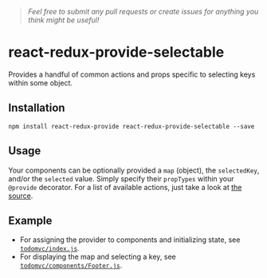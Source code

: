 > *Feel free to submit any pull requests or create issues for anything you think might be useful!*

# react-redux-provide-selectable
Provides a handful of common actions and props specific to selecting keys within some object.

## Installation
```
npm install react-redux-provide react-redux-provide-selectable --save
```

## Usage
Your components can be optionally provided a `map` (object), the `selectedKey`, and/or the `selected` value.  Simply specify their `propTypes` within your `@provide` decorator.  For a list of available actions, just take a look at [the source](https://github.com/loggur/react-redux-provide-selectable/blob/master/src/selectable.js).

## Example
- For assigning the provider to components and initializing state, see [`todomvc/index.js`](https://github.com/loggur/react-redux-provide/blob/master/examples/todomvc/index.js#L7).
- For displaying the map and selecting a key, see [`todomvc/components/Footer.js`](https://github.com/loggur/react-redux-provide/blob/master/examples/todomvc/components/Footer.js).

